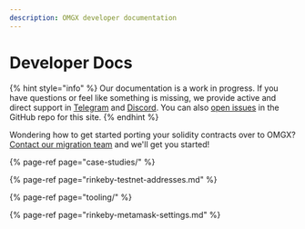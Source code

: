 ```yaml
---
description: OMGX developer documentation
---
```


# Developer Docs

{% hint style="info" %}
Our documentation is a work in progress. If you have questions or feel like something is missing, we provide active and direct support in [Telegram](https://t.me/OMGXsupport) and [Discord](https://omg.eco/support). You can also [open issues](https://github.com/omgnetwork) in the GitHub repo for this site.
{% endhint %}

Wondering how to get started porting your solidity contracts over to OMGX? [Contact our migration team](https://t.me/omgxsupport) and we'll get you started!

{% page-ref page="case-studies/" %}

{% page-ref page="rinkeby-testnet-addresses.md" %}

{% page-ref page="tooling/" %}

{% page-ref page="rinkeby-metamask-settings.md" %}



 



